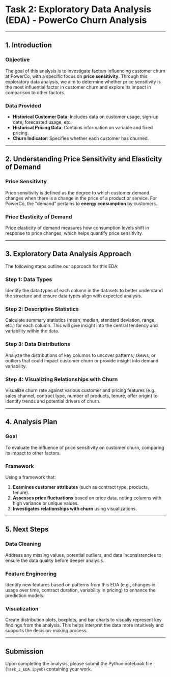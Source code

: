 # Task 2: Exploratory Data Analysis (EDA) - PowerCo Churn Analysis

---

## 1. Introduction

### Objective
The goal of this analysis is to investigate factors influencing customer churn at PowerCo, with a specific focus on **price sensitivity**. Through this exploratory data analysis, we aim to determine whether price sensitivity is the most influential factor in customer churn and explore its impact in comparison to other factors.

### Data Provided
- **Historical Customer Data**: Includes data on customer usage, sign-up date, forecasted usage, etc.
- **Historical Pricing Data**: Contains information on variable and fixed pricing.
- **Churn Indicator**: Specifies whether each customer has churned.

---

## 2. Understanding Price Sensitivity and Elasticity of Demand

### Price Sensitivity
Price sensitivity is defined as the degree to which customer demand changes when there is a change in the price of a product or service. For PowerCo, the "demand" pertains to **energy consumption** by customers.

### Price Elasticity of Demand
Price elasticity of demand measures how consumption levels shift in response to price changes, which helps quantify price sensitivity. 

---

## 3. Exploratory Data Analysis Approach

The following steps outline our approach for this EDA:

### Step 1: Data Types
Identify the data types of each column in the datasets to better understand the structure and ensure data types align with expected analysis.

### Step 2: Descriptive Statistics
Calculate summary statistics (mean, median, standard deviation, range, etc.) for each column. This will give insight into the central tendency and variability within the data.

### Step 3: Data Distributions
Analyze the distributions of key columns to uncover patterns, skews, or outliers that could impact customer churn or provide insight into demand variability.

### Step 4: Visualizing Relationships with Churn
Visualize churn rate against various customer and pricing features (e.g., sales channel, contract type, number of products, tenure, offer origin) to identify trends and potential drivers of churn.

---

## 4. Analysis Plan

### Goal
To evaluate the influence of price sensitivity on customer churn, comparing its impact to other factors.

### Framework
Using a framework that:
1. **Examines customer attributes** (such as contract type, products, tenure).
2. **Assesses price fluctuations** based on price data, noting columns with high variance or unique values.
3. **Investigates relationships with churn** using visualizations.

---

## 5. Next Steps

### Data Cleaning
Address any missing values, potential outliers, and data inconsistencies to ensure the data quality before deeper analysis.

### Feature Engineering
Identify new features based on patterns from this EDA (e.g., changes in usage over time, contract duration, variability in pricing) to enhance the prediction models.

### Visualization
Create distribution plots, boxplots, and bar charts to visually represent key findings from the analysis. This helps interpret the data more intuitively and supports the decision-making process.

---

## Submission

Upon completing the analysis, please submit the Python notebook file (`Task_2_EDA.ipynb`) containing your work.

